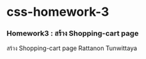 # css-homework-3
### Homework3 : สร้าง Shopping-cart page
สร้าง Shopping-cart page
Rattanon Tunwittaya
